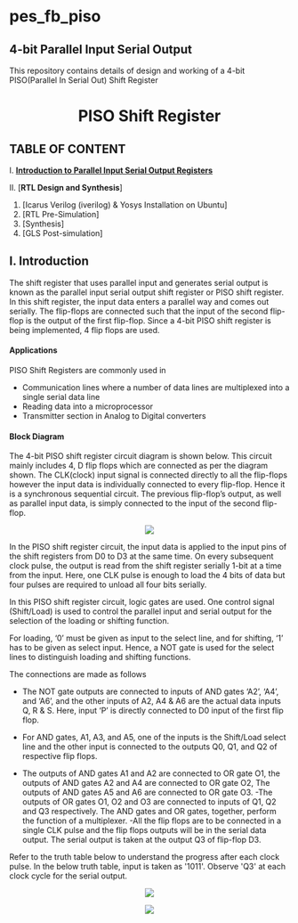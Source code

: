 # pes_fb_piso
## 4-bit Parallel Input Serial Output
This repository contains details of design and working of a 4-bit PISO(Parallel In Serial Out) Shift Register


<h1 align="center">PISO Shift Register</h1>

## TABLE OF CONTENT

I. [**Introduction to Parallel Input Serial Output Registers**](https://github.com/Srini-web/pes_fb_piso#i-introduction)    

II. [**RTL Design and Synthesis**]
  1. [Icarus Verilog (iverilog) & Yosys Installation on Ubuntu]
  2. [RTL Pre-Simulation]
  3. [Synthesis]
  4. [GLS Post-simulation]

## **I. Introduction**
The shift register that uses parallel input and generates serial output is known as the parallel input serial output shift register or PISO shift register. In this shift register, the input data enters a parallel way and comes out serially. The flip-flops are connected such that the input of the second flip-flop is the output of the first flip-flop. Since a 4-bit PISO shift register is being implemented, 4 flip flops are used.

#### Applications
PISO Shift Registers are commonly used in
- Communication lines where a number of data lines are multiplexed into a single serial data line
- Reading data into a microprocessor
- Transmitter section in Analog to Digital converters

#### Block Diagram
The  4-bit PISO shift register circuit diagram is shown below. This circuit mainly includes 4, D flip flops which are connected as per the diagram shown. The CLK(clock) input signal is connected directly to all the flip-flops however the input data is individually connected to every flip-flop. Hence it is a synchronous sequential circuit. The previous flip-flop’s output, as well as parallel input data, is simply connected to the input of the second flip-flop. 

<p align='center'>
   <img src='https://github.com/Srini-web/pes_fb_piso/assets/77874288/669b094a-8c5c-4dd8-a611-ddd0c9fbf9db'>
</p> 

In the PISO shift register circuit, the input data is applied to the input pins of the shift registers from D0 to D3  at the same time. On every subsequent clock pulse, the output is read from the shift register serially 1-bit at a time from the input. Here, one CLK pulse is enough to load the 4 bits of data but four pulses are required to unload all four bits serially.

In this PISO shift register circuit, logic gates are used.  One control signal (Shift/Load) is used to control the parallel input and serial output for the selection of the loading or shifting function. 

For loading, ‘0’ must be given as input to the select line, and for shifting, ‘1’ has to be given as select input. Hence, a NOT gate is used for the select lines to distinguish loading and shifting functions. 

The connections are made as follows
- The NOT gate outputs are connected to inputs of AND gates ‘A2’, ‘A4’, and ‘A6’, and the other inputs of A2, A4 & A6 are the actual data inputs Q, R & S. Here, input ‘P’ is directly connected to D0 input of the first flip flop.

- For AND gates, A1, A3, and A5, one of the inputs is the Shift/Load select line and the other input is connected to the outputs Q0, Q1, and Q2 of respective flip flops.  
- The outputs of AND gates A1 and A2 are connected to OR gate O1, the outputs of AND gates A2 and A4 are connected to OR gate O2, The outputs of AND gates A5 and A6 are connected to OR gate O3. 
-The outputs of OR gates O1, O2 and O3 are connected to inputs of Q1, Q2 and Q3 respectively. The AND gates and OR gates, together, perform the function of a multiplexer.
-All the flip flops are to be connected in a single CLK pulse and the flip flops outputs will be in the serial data output. The serial output is taken at the output Q3 of flip-flop D3.

Refer to the truth table below to understand the progress after each clock pulse. In the below truth table, input is taken as '1011'. Observe 'Q3' at each clock cycle for the serial output.

<p align='center'> 
  <img src='https://github.com/Srini-web/pes_fb_piso/assets/77874288/df974b92-40c3-4669-b547-6cc7e5114127'>
</p>


<p align='center'>
  <img src='https://github.com/Srini-web/pes_fb_piso/assets/77874288/46f0cfe8-8eab-41c4-a6bb-b522a3b8ef57'>
</p>

